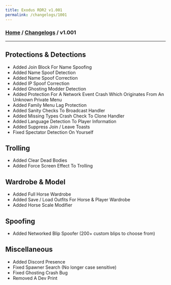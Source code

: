 ```yaml
---
title: Exodus RDR2 v1.001
permalink: /changelogs/1001
---
```

### [Home](/) / [Changelogs](/changelogs) / v1.001
---
## Protections & Detections
- Added Join Block For Name Spoofing
- Added Name Spoof Detection
- Added Name Spoof Correction
- Added IP Spoof Correction
- Added Ghosting Modder Detection
- Added Protection For A Network Event Crash Which Originates From An Unknown Private Menu
- Added Family Menu Lag Protection
- Added Sanity Checks To Broadcast Handler
- Added Missing Types Crash Check To Clone Handler
- Added Language Detection To Player Information
- Added Suppress Join / Leave Toasts
- Fixed Spectator Detection On Yourself

## Trolling
- Added Clear Dead Bodies
- Added Force Screen Effect To Trolling

## Wardrobe & Model
- Added Full Horse Wardrobe
- Added Save / Load Outfits For Horse & Player Wardrobe
- Added Horse Scale Modifier

## Spoofing
- Added Networked Blip Spoofer (200+ custom blips to choose from)

## Miscellaneous
- Added Discord Presence
- Fixed Spawner Search (No longer case sensitive)
- Fixed Ghosting Crash Bug
- Removed A Dev Print
